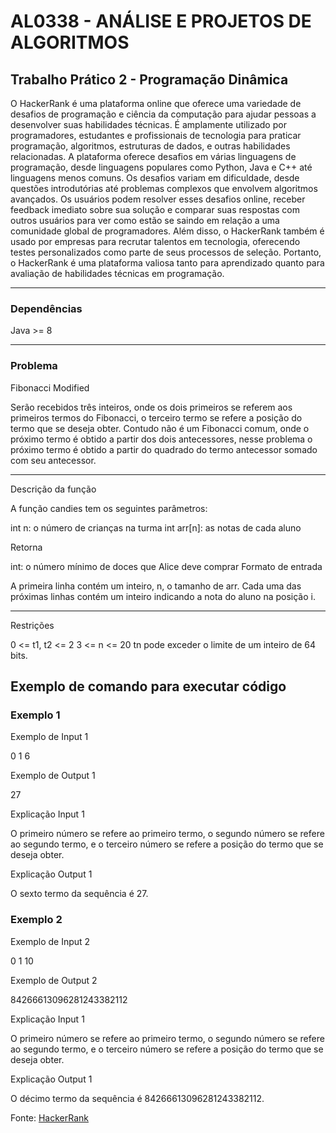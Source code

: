 # AL0338 - ANÁLISE E PROJETOS DE ALGORITMOS
## Trabalho Prático 2 - Programação Dinâmica

O HackerRank é uma plataforma online que oferece uma variedade de desafios de
programação e ciência da computação para ajudar pessoas a desenvolver suas habilidades
técnicas. É amplamente utilizado por programadores, estudantes e profissionais de tecnologia
para praticar programação, algoritmos, estruturas de dados, e outras habilidades relacionadas.
A plataforma oferece desafios em várias linguagens de programação, desde linguagens
populares como Python, Java e C++ até linguagens menos comuns. Os desafios variam em
dificuldade, desde questões introdutórias até problemas complexos que envolvem algoritmos
avançados.
Os usuários podem resolver esses desafios online, receber feedback imediato sobre sua
solução e comparar suas respostas com outros usuários para ver como estão se saindo em
relação a uma comunidade global de programadores. Além disso, o HackerRank também é
usado por empresas para recrutar talentos em tecnologia, oferecendo testes personalizados
como parte de seus processos de seleção. Portanto, o HackerRank é uma plataforma valiosa
tanto para aprendizado quanto para avaliação de habilidades técnicas em programação.

___

### Dependências
Java >= 8

___

### Problema

Fibonacci Modified

Serão recebidos três inteiros, onde os dois primeiros se referem aos primeiros termos do Fibonacci, o terceiro termo se refere a posição do termo que se deseja obter. Contudo não é um Fibonacci comum, onde o próximo termo é obtido a partir dos dois antecessores, nesse problema o próximo termo é obtido a partir do quadrado do termo antecessor somado com seu antecessor.

___

Descrição da função

A função candies tem os seguintes parâmetros:

int n: o número de crianças na turma
int arr[n]: as notas de cada aluno

Retorna

int: o número mínimo de doces que Alice deve comprar
Formato de entrada

A primeira linha contém um inteiro, n, o tamanho de arr.
Cada uma das próximas linhas contém um inteiro indicando a nota do aluno na posição i.

___

Restrições

0 <= t1, t2 <= 2
3 <= n <= 20
tn pode exceder o limite de um inteiro de 64 bits.


## Exemplo de comando para executar código

### Exemplo 1

Exemplo de Input 1

0 1 6

Exemplo de Output 1

27

Explicação Input 1

O primeiro número se refere ao primeiro termo, o segundo número se refere ao segundo termo, e o terceiro número se refere a posição do termo que se deseja obter.

Explicação Output 1

O sexto termo da sequência é 27.

### Exemplo 2

Exemplo de Input 2

0 1 10

Exemplo de Output 2

84266613096281243382112

Explicação Input 1

O primeiro número se refere ao primeiro termo, o segundo número se refere ao segundo termo, e o terceiro número se refere a posição do termo que se deseja obter.

Explicação Output 1

O décimo termo da sequência é 84266613096281243382112.


Fonte: [HackerRank](https://www.hackerrank.com/challenges/candies/problem)